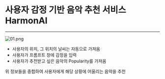 # 사용자 감정 기반 음악 추천 서비스 HarmonAI

---

![01.png](/images/01.png)

- 사용자의 위치, 그 위치의 날씨는 자동으로 가져옴
- 사용자가 프롬프트 창에 감정을 입력
- 사용자가 추천받고 싶은 음악의 Popularity를 가져옴

위 정보들을 종합하여 사용자에게 해당 상황에 어울리는 음악을 추천
